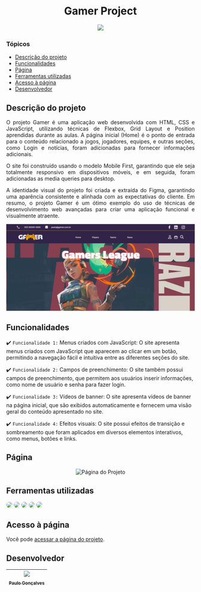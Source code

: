 <h1 align="center">
   Gamer Project 
</h1>

<p align="center">
   <img src="http://img.shields.io/static/v1?label=STATUS&message=PROJETO%20EM%20REFINO&color=yellow&style=for-the-badge" #vitrinedev/>
</p>

### Tópicos 

- [Descrição do projeto](#descrição-do-projeto)
- [Funcionalidades](#funcionalidades)
- [Página](#página)
- [Ferramentas utilizadas](#ferramentas-utilizadas)
- [Acesso à página](#acesso-à-página)
- [Desenvolvedor](#desenvolvedor)

## Descrição do projeto 

<div align="justify">

 O projeto Gamer é uma aplicação web desenvolvida com HTML, CSS e JavaScript, utilizando técnicas de Flexbox, Grid Layout e Position aprendidas durante as aulas. A página inicial (Home) é o ponto de entrada para o conteúdo relacionado a jogos, jogadores, equipes, e outras seções, como Login e notícias, foram adicionadas para fornecer informações adicionais.

O site foi construído usando o modelo Mobile First, garantindo que ele seja totalmente responsivo em dispositivos móveis, e em seguida, foram adicionadas as media queries para desktop.

A identidade visual do projeto foi criada e extraída do Figma, garantindo uma aparência consistente e alinhada com as expectativas do cliente. Em resumo, o projeto Gamer é um ótimo exemplo do uso de técnicas de desenvolvimento web avançadas para criar uma aplicação funcional e visualmente atraente.

![Descrição do projeto Gamer, onde se tem uma imagem da página inicial.](/readme/ImagemDescrição.png)
</div>

## Funcionalidades

:heavy_check_mark: `Funcionalidade 1:` Menus criados com JavaScript: O site apresenta menus criados com JavaScript que aparecem ao clicar em um botão, permitindo a navegação fácil e intuitiva entre as diferentes seções do site.

:heavy_check_mark: `Funcionalidade 2:` Campos de preenchimento: O site também possui campos de preenchimento, que permitem aos usuários inserir informações, como nome de usuário e senha para fazer login.

:heavy_check_mark: `Funcionalidade 3:` Vídeos de banner: O site apresenta vídeos de banner na página inicial, que são exibidos automaticamente e fornecem uma visão geral do conteúdo apresentado no site.

:heavy_check_mark: `Funcionalidade 4:` Efeitos visuais: O site possui efeitos de transição e sombreamento que foram aplicados em diversos elementos interativos, como menus, botões e links.

## Página 

<div align="center">

![Página do Projeto](/readme/homeMobile.gif)

  </div>

## Ferramentas utilizadas

<div align="left">
<img src="https://img.shields.io/badge/figma-%23F24E1E.svg?style=for-the-badge&logo=figma&logoColor=white" style="border-radius: 30px" target="_blank"></a>
<img src="https://img.shields.io/badge/Visual%20Studio%20Code-0078d7.svg?style=for-the-badge&logo=visual-studio-code&logoColor=white" style="border-radius: 30px" target="_blank"></a>
<img src="https://img.shields.io/badge/html5-%23E34F26.svg?style=for-the-badge&logo=html5&logoColor=white" style="border-radius: 30px" target="_blank"></a>
<img src="https://img.shields.io/badge/css3-%231572B6.svg?style=for-the-badge&logo=css3&logoColor=white" style="border-radius: 30px" target="_blank"></a>
<img src="https://img.shields.io/badge/javascript-%23323330.svg?style=for-the-badge&logo=javascript&logoColor=%23F7DF1E" style="border-radius: 30px" target="_blank"></a>
 </div>

## Acesso à página

Você pode [acessar a página do projeto](https://magilogus.github.io/GamerProject/).

## Desenvolvedor

| [<img src="https://avatars.githubusercontent.com/u/125275514?v=4" width=115><br><sub>Paulo Gonçalves</sub>](https://github.com/MagiLogus) | 
| :---: | 


[def]: #